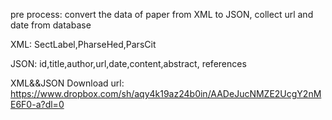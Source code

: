 pre process: convert the data of paper from XML to JSON, collect url and date from database

XML: SectLabel,PharseHed,ParsCit

JSON: id,title,author,url,date,content,abstract, references


XML&&JSON Download url:
https://www.dropbox.com/sh/aqy4k19az24b0in/AADeJucNMZE2UcgY2nME6F0-a?dl=0